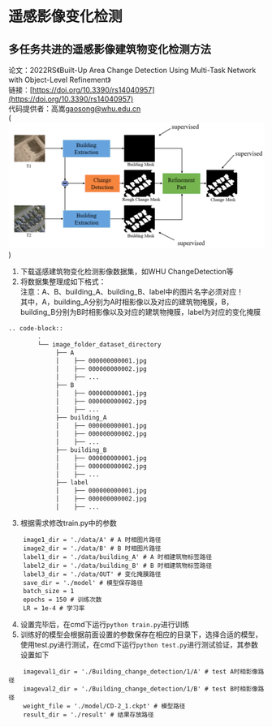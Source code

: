 # 遥感影像变化检测
## 多任务共进的遥感影像建筑物变化检测方法
论文：2022RS《Built-Up Area Change Detection Using Multi-Task Network with Object-Level Refinement》  
链接：[https://doi.org/10.3390/rs14040957](https://doi.org/10.3390/rs14040957)  
代码提供者：高嵩[gaosong@whu.edu.cn](gaosong@whu.edu.cn)  
(![网络示意图](image.png))
&emsp;
1. 下载遥感建筑物变化检测影像数据集，如WHU ChangeDetection等
2. 将数据集整理成如下格式：  
注意：A、B、building_A、building_B、label中的图片名字必须对应！  
其中，A，building_A分别为A时相影像以及对应的建筑物掩膜，B，building_B分别为B时相影像以及对应的建筑物掩膜，label为对应的变化掩膜

```
.. code-block::
        .
        └── image_folder_dataset_directory
             ├── A
             │    ├── 000000000001.jpg
             │    ├── 000000000002.jpg
             │    ├── ...
             ├── B
             │    ├── 000000000001.jpg
             │    ├── 000000000002.jpg
             │    ├── ...
             ├── building_A
             │    ├── 000000000001.jpg
             │    ├── 000000000002.jpg
             │    ├── ...
             ├── building_B
             │    ├── 000000000001.jpg
             │    ├── 000000000002.jpg
             │    ├── ...
             ├── label
             │    ├── 000000000001.jpg
             │    ├── 000000000002.jpg
             │    ├── ...
```
3. 根据需求修改train.py中的参数   
```
    image1_dir = './data/A' # A 时相图片路径
    image2_dir = './data/B' # B 时相图片路径
    label1_dir = './data/building_A' # A 时相建筑物标签路径
    label2_dir = './data/building_B' # B 时相建筑物标签路径
    label3_dir = './data/OUT' # 变化掩膜路径
    save_dir = './model' # 模型保存路径
    batch_size = 1 
    epochs = 150 # 训练次数
    LR = 1e-4 # 学习率
```
4. 设置完毕后，在cmd下运行``python train.py``进行训练
5. 训练好的模型会根据前面设置的参数保存在相应的目录下，选择合适的模型，使用test.py进行测试，在cmd下运行``python test.py``进行测试验证，其参数设置如下   
```
    imageval1_dir = './Building_change_detection/1/A' # test A时相影像路径
    imageval2_dir = './Building_change_detection/1/B' # test B时相影像路径
    weight_file = './model/CD-2_1.ckpt' # 模型路径
    result_dir = './result' # 结果存放路径
```